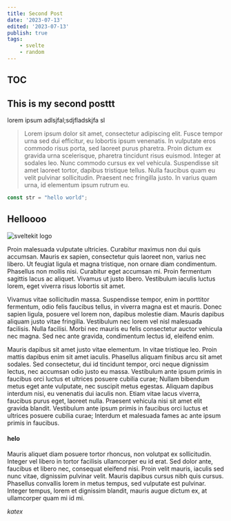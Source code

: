 ```yaml
---
title: Second Post
date: '2023-07-13'
edited: '2023-07-13'
publish: true
tags:
    - svelte
    - random
---
```

## TOC

## This is my second posttt

lorem ipsum adlsjfal;sdjfladskjfa sl

> Lorem ipsum dolor sit amet, consectetur adipiscing elit. Fusce tempor urna sed dui efficitur, eu lobortis ipsum venenatis. In vulputate eros commodo risus porta, sed laoreet purus pharetra. Proin dictum ex gravida urna scelerisque, pharetra tincidunt risus euismod. Integer at sodales leo. Nunc commodo cursus ex vel vehicula. Suspendisse sit amet laoreet tortor, dapibus tristique tellus. Nulla faucibus quam eu velit pulvinar sollicitudin. Praesent nec fringilla justo. In varius quam urna, id elementum ipsum rutrum eu.

```js 
const str = "hello world";
```

## Helloooo

![sveltekit logo](/2023-02-15-10-53-46.png)

Proin malesuada vulputate ultricies. Curabitur maximus non dui quis accumsan. Mauris ex sapien, consectetur quis laoreet non, varius nec libero. Ut feugiat ligula et magna tristique, non ornare diam condimentum. Phasellus non mollis nisi. Curabitur eget accumsan mi. Proin fermentum sagittis lacus ac aliquet. Vivamus ut justo libero. Vestibulum iaculis luctus lorem, eget viverra risus lobortis sit amet.

Vivamus vitae sollicitudin massa. Suspendisse tempor, enim in porttitor fermentum, odio felis faucibus tellus, in viverra magna est et mauris. Donec sapien ligula, posuere vel lorem non, dapibus molestie diam. Mauris dapibus aliquam justo vitae fringilla. Vestibulum nec lorem vel nisl malesuada facilisis. Nulla facilisi. Morbi nec mauris eu felis consectetur auctor vehicula nec magna. Sed nec ante gravida, condimentum lectus id, eleifend enim.

Mauris dapibus sit amet justo vitae elementum. In vitae tristique leo. Proin mattis dapibus enim sit amet iaculis. Phasellus aliquam finibus arcu sit amet sodales. Sed consectetur, dui id tincidunt tempor, orci neque dignissim lectus, nec accumsan odio justo eu massa. Vestibulum ante ipsum primis in faucibus orci luctus et ultrices posuere cubilia curae; Nullam bibendum metus eget ante vulputate, nec suscipit metus egestas. Aliquam dapibus interdum nisi, eu venenatis dui iaculis non. Etiam vitae lacus viverra, faucibus purus eget, laoreet nulla. Praesent vehicula nisi sit amet elit gravida blandit. Vestibulum ante ipsum primis in faucibus orci luctus et ultrices posuere cubilia curae; Interdum et malesuada fames ac ante ipsum primis in faucibus.

#### helo

Mauris aliquet diam posuere tortor rhoncus, non volutpat ex sollicitudin. Integer vel libero in tortor facilisis ullamcorper eu id erat. Sed dolor ante, faucibus et libero nec, consequat eleifend nisi. Proin velit mauris, iaculis sed nunc vitae, dignissim pulvinar velit. Mauris dapibus cursus nibh quis cursus. Phasellus convallis lorem in metus tempus, sed vulputate est pulvinar. Integer tempus, lorem et dignissim blandit, mauris augue dictum ex, at ullamcorper quam mi id mi.



$katex$